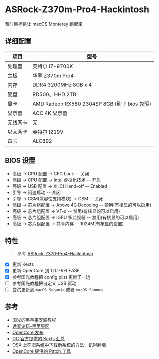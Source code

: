 # ASRock-Z370m-Pro4-Hackintosh

暂时目标是让 macOS Monterey 跑起来

## 详细配置

|项目|型号|
|----|----|
|处理器| 英特尔 i7-9700K|
|主板|华擎 Z370m Pro4|
|内存|DDR4 3200MHz 8GB x 4|
|硬盘|RD500、HHD 2TB|
|显卡|AMD Radeon RX580 2304SP 8GB (刷了 bios 免驱)|
|显示器|AOC 4K 显示器|
|无线网卡	|无|
|以太网卡	|英特尔 I219V|
|声卡|ALC892|

## BIOS 设置

- 高级 -> CPU 配置 -> CFG Lock -- 关闭
- 高级 -> CPU 配置 -> Intel 虚拟化技术 -- 开启
- 高级 -> USB 配置 -> XHCI Hand-off -- Enabled
- 引导 -> 闪速启动 -- 关闭
- 引导 -> CSM(兼容性支持模块) -> CSM -- 关闭
- 高级 -> 芯片组配置 -> Above 4G Decoding -- 禁用(有核显的可以启用)
- 高级 -> 芯片组配置 -> VT-d -- 禁用(有核显的可以启用)
- 高级 -> 芯片组配置 -> IGPU 多监视器 -- 禁用(有核显的可以启用)
- 高级 -> 芯片组配置 -> 共享内存 -- 1024M(有核显的设置)

## 特性

> 参考 [ASRock-Z370-Pro4-Hackintosh](https://github.com/athlonreg/ASRock-Z370-Pro4-Hackintosh)

- [x] 更新 Kexts
- [x] 更新 OpenCore 到 1.0.1-RELEASE
- [x] 参考国光教程把 config.plist 更新了一边
- [ ] 参考国光教程把自定义 USB 驱动
- [ ] 尝试更新到 `macOS Sequoia` 或者 `macOS Sonoma`

## 参考

- [国光的黑苹果安装教程](https://apple.sqlsec.com/)
- [远景论坛-黑苹果区](https://bbs.pcbeta.com/forum.php?gid=86)
- [OpenCore 发布](https://github.com/acidanthera/OpenCorePkg)
- [OC 官方提供的 Kexts 汇总](https://dortania.github.io/builds/)
- [OSX 上在旧系统中下载新系统的方法，记得翻墙](https://github.com/ninxsoft/Mist)
- [OpenCore 提供的 Patch 工具](https://github.com/dortania/OpenCore-Legacy-Patcher)